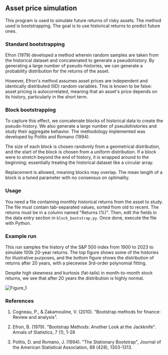 ## Asset price simulation

This program is used to simulate future returns of risky assets. The method
used is bootstrapping. The goal is to use historical returns to predict future
ones.

### Standard bootstrapping
Efron (1979) developed a method wherein random samples are taken from the
historical dataset and concatenated to generate a pseudohistory. By generating
a large number of pseudo-histories, we can generate a probability distribution
for the returns of the asset.

However, Efron's method assumes asset prices are independent and identically
distributed (IID) random variables. This is known to be false: asset pricing
is autocorrelated, meaning that an asset's price depends on its history,
particularly in the short term.

### Block bootstrapping
To capture this effect, we concatenate blocks of historical data to create the
pseudo-history. We also generate a large number of pseudohistories and study
their aggregate behavior. The methodology implemented was developed by Politis
and Romano (1994).

The size of each block is chosen randomly from a geometrical distribution, and
the start of the block is chosen from a uniform distribution. If a block were
to stretch beyond the end of history, it is wrapped around to the beginning;
essentially treating the historical dataset like a circular array.

Replacement is allowed, meaning blocks may overlap. The mean length of a block
is a tuned parameter with no consensus on optimality.

### Usage
You need a file containing monthly historical returns from the asset to study.
The file must contain tab-separated values, sorted from old to recent. The
returns must be in a column named "Returns (%)". Then, edit the fields in the
data entry section in `block_bootstrap.py`. Once done, execute the file with
Python.

### Example run
This run samples the history of the S&P 500 index from 1900 to 2023 to simulate
100k 20-year returns. The top figure shows some of the histories for
illustrative purposes, and the bottom figure shows the distribution of returns
after 20 years, with a piecewise 3rd-order polynomial fitting.

Despite high skewness and kurtosis (fat-tails) in month-to-month stock returns,
we see that after 20 years the distribution is highly normal.

![Figure_1](https://github.com/EduardGomezEscandell/block-bootsrapping/assets/47142856/3f420b8f-20d7-4244-96a7-39352116400c)

### References
1. Cogneau, P., & Zakamouline, V. (2010). "Bootstrap methods for finance:
   Review and analysis".

2. Efron, B. (1979). "Bootstrap Methods: Another Look at the Jackknife". Annals
   of Statistics, 7 (1), 1-26

3. Politis, D. and Romano, J. (1994). "The Stationary Bootstrap", Journal of
   the American Statistical Association, 89 (428), 1303-1313.
